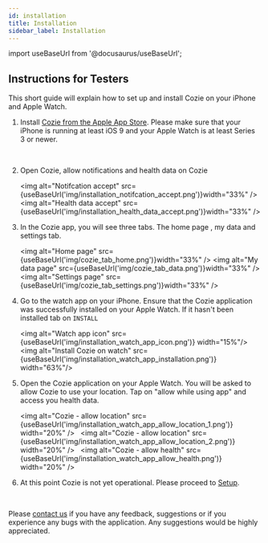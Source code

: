 ```yaml
---
id: installation
title: Installation
sidebar_label: Installation
---
```


import useBaseUrl from '@docusaurus/useBaseUrl';

## Instructions for Testers

This short guide will explain how to set up and install Cozie on your iPhone and Apple Watch.

1. Install [Cozie from the Apple App Store](https://apps.apple.com/sg/app/cozie/id1625029501). Please make sure that your iPhone is running at least iOS 9 and your Apple Watch is at least Series 3 or newer.
<br/> 

2. Open Cozie, allow notifications and health data on Cozie 

    <img alt="Notifcation accept" src={useBaseUrl('img/installation_notifcation_accept.png')}width="33%" />
    <img alt="Health data accept" src={useBaseUrl('img/installation_health_data_accept.png')}width="33%" /> 
    <br/>  

3. In the Cozie app, you will see three tabs. The home page , my data and settings tab. 

    <img alt="Home page" src={useBaseUrl('img/cozie_tab_home.png')}width="33%" />
    <img alt="My data page" src={useBaseUrl('img/cozie_tab_data.png')}width="33%" />
    <img alt="Settings page" src={useBaseUrl('img/cozie_tab_settings.png')}width="33%" /> 
    <br/> 


4. Go to the watch app on your iPhone. Ensure that the Cozie application was successfully installed on your Apple Watch. If it hasn't been installed tab on `INSTALL`

   <img alt="Watch app icon" src={useBaseUrl('img/installation_watch_app_icon.png')} width="15%"/> &nbsp; 
   <img alt="Install Cozie on watch" src={useBaseUrl('img/installation_watch_app_installation.png')} width="63%"/>
   <br/> 


5. Open the Cozie application on your Apple Watch. You will be asked to allow Cozie to use your location. Tap on "allow while using app" and access you health data.

   <img alt="Cozie - allow location" src={useBaseUrl('img/installation_watch_app_allow_location_1.png')} width="20%" /> &nbsp;
   <img alt="Cozie - allow location" src={useBaseUrl('img/installation_watch_app_allow_location_2.png')} width="20%" /> &nbsp;
   <img alt="Cozie - allow health" src={useBaseUrl('img/installation_watch_app_allow_health.png')} width="20%" />
   <br/> 

6. At this point Cozie is not yet operational. Please proceed to [Setup](setup).  
<br/> 


Please [contact us](mailto:cozie.app@gmail.com) if you have any feedback, suggestions or if you experience any bugs with the application. Any suggestions would be highly appreciated.